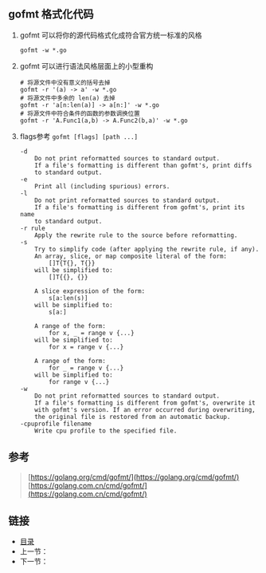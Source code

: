 ## gofmt 格式化代码

1. gofmt 可以将你的源代码格式化成符合官方统一标准的风格
   ```shell
   gofmt -w *.go
   ```

1. gofmt 可以进行语法风格层面上的小型重构
   ```shell
   # 将源文件中没有意义的括号去掉
   gofmt -r '(a) -> a' -w *.go
   # 将源文件中多余的 len(a) 去掉
   gofmt -r 'a[n:len(a)] -> a[n:]' -w *.go
   # 将源文件中符合条件的函数的参数调换位置
   gofmt -r 'A.Func1(a,b) -> A.Func2(b,a)' -w *.go
   ```

1. flags参考 `gofmt [flags] [path ...]`
    ```
    -d
        Do not print reformatted sources to standard output.
        If a file's formatting is different than gofmt's, print diffs
        to standard output.
    -e
        Print all (including spurious) errors.
    -l
        Do not print reformatted sources to standard output.
        If a file's formatting is different from gofmt's, print its name
        to standard output.
    -r rule
        Apply the rewrite rule to the source before reformatting.
    -s
        Try to simplify code (after applying the rewrite rule, if any).
        An array, slice, or map composite literal of the form:
            []T{T{}, T{}}
        will be simplified to:
            []T{{}, {}}
        
        A slice expression of the form:
            s[a:len(s)]
        will be simplified to:
            s[a:]
        
        A range of the form:
            for x, _ = range v {...}
        will be simplified to:
            for x = range v {...}
        
        A range of the form:
            for _ = range v {...}
        will be simplified to:
            for range v {...}
    -w
        Do not print reformatted sources to standard output.
        If a file's formatting is different from gofmt's, overwrite it
        with gofmt's version. If an error occurred during overwriting,
        the original file is restored from an automatic backup.
    -cpuprofile filename
        Write cpu profile to the specified file.
    ```

## 参考
> [https://golang.org/cmd/gofmt/](https://golang.org/cmd/gofmt/)  
> [https://golang.com.cn/cmd/gofmt/](https://golang.com.cn/cmd/gofmt/)

## 链接

- [目录](README.md)
- 上一节：[]()
- 下一节：[]()
